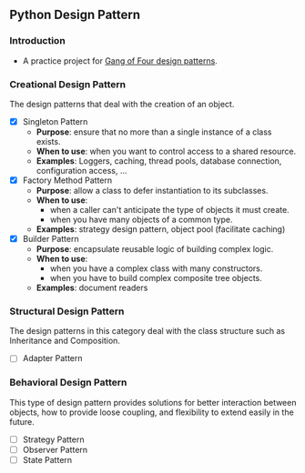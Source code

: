 ## Python Design Pattern

### Introduction
* A practice project for [Gang of Four design patterns](https://www.digitalocean.com/community/tutorials/gangs-of-four-gof-design-patterns).

### Creational Design Pattern
The design patterns that deal with the creation of an object.
- [x] Singleton Pattern
  - **Purpose**: ensure that no more than a single instance of a class exists.
  - **When to use**: when you want to control access to a shared resource.
  - **Examples**: Loggers, caching, thread pools, database connection, configuration access, ...
- [x] Factory Method Pattern
  - **Purpose**: allow a class to defer instantiation to its subclasses.
  - **When to use**:
    - when a caller can't anticipate the type of objects it must create.
    - when you have many objects of a common type.
  - **Examples**: strategy design pattern, object pool (facilitate caching)
- [x] Builder Pattern
  - **Purpose**: encapsulate reusable logic of building complex logic.
  - **When to use**:
    - when you have a complex class with many constructors.
    - when you have to build complex composite tree objects.
  - **Examples**: document readers

### Structural Design Pattern
The design patterns in this category deal with the class structure such as Inheritance and Composition.
- [ ] Adapter Pattern

### Behavioral Design Pattern
This type of design pattern provides solutions for better interaction between objects, how to provide loose coupling, and flexibility to extend easily in the future.
- [ ] Strategy Pattern
- [ ] Observer Pattern
- [ ] State Pattern
